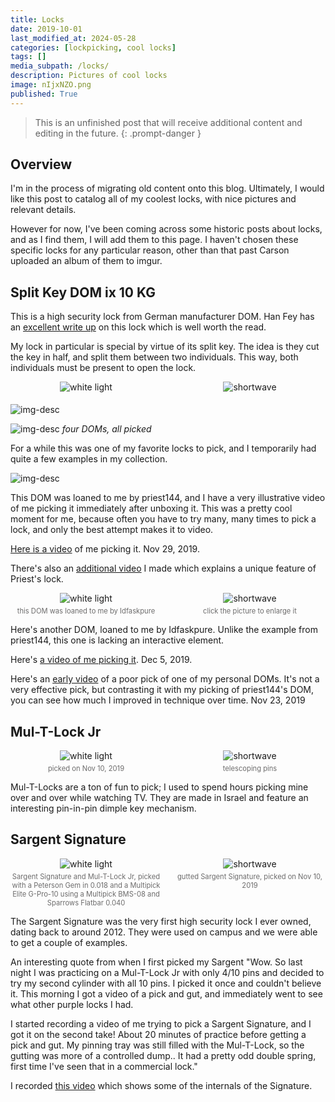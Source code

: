 ```yaml
---
title: Locks
date: 2019-10-01
last_modified_at: 2024-05-28
categories: [lockpicking, cool locks]
tags: []
media_subpath: /locks/
description: Pictures of cool locks
image: nIjxNZO.png
published: True
---
```


> This is an unfinished post that will receive additional content and editing in the future.
{: .prompt-danger }

<style>
    .grid-2x2 {
        display: grid;
        grid-template-columns: 1fr 1fr;
        grid-template-rows: auto auto;
        column-gap: 20px; /* Keep horizontal gap */
        justify-items: center;
    }
    .grid-3x2 {
        display: grid;
        grid-template-columns: 1fr 1fr 1fr;
        grid-template-rows: auto auto;
        column-gap: 20px; /* Keep horizontal gap */
        justify-items: center;
    }
    .grid-container {
        justify-items: center;
    }
    .grid-container > div {
        display: flex;
        flex-direction: column;
        align-items: center;
        height: 100%; /* Ensure the div takes full height of the grid cell */
    }
    .grid-container .image-div {    
        justify-content: flex-end; 
    }
    .grid-container img {
        width: auto;
        max-width: 100%;
        height: auto;
        object-fit: cover;
        display: block;
        margin-bottom: 5px; /* Small margin to separate the image and caption */}
    .grid-container .caption {display: block;
        text-align: center;
        font-style: normal;
        font-size: 80%;
        padding: 0;
        color: #6d6c6c;
    }
</style>

## Overview

I'm in the process of migrating old content onto this blog. Ultimately, I would like this post to catalog all of my coolest locks, with nice pictures and relevant details. 

However for now, I've been coming across some historic posts about locks, and as I find them, I will add them to this page. I haven't chosen these specific  locks for any particular reason, other than that past Carson uploaded an album of them to imgur.

## Split Key DOM ix 10 KG
This is a high security lock from German manufacturer DOM. Han Fey has an [excellent write up](https://toool.nl/images/c/c0/Dom-ix.pdf) on this lock which is well worth the read.

My lock in particular is special by virtue of its split key. The idea is they cut the key in half, and split them between two individuals. This way, both individuals must be present to open the lock.

<div class="grid-container grid-2x2">
    <div class="image-div">
        <img src="2DyYPky.jpg" alt="white light">
    </div>
    <div class="image-div">
        <img src="o9Oh8u5.jpg" alt="shortwave">
    </div>
</div>

![img-desc](OkrRWv9.jpg)

![img-desc](xCZc4p1.jpeg)
_four DOMs, all picked_

For a while this was one of my favorite locks to pick, and I temporarily had quite a few examples in my collection.

![img-desc](DSEGjyw.jpeg)

This DOM was loaned to me by priest144, and I have a very illustrative video of me picking it immediately after unboxing it. This was a pretty cool moment for me, because often you have to try many, many times to pick a lock, and only the best attempt makes it to video.

[Here is a video](https://youtu.be/JptEnksk420) of me picking it. Nov 29, 2019.

There's also an [additional video](https://www.youtube.com/watch?v=clsV2L8r7h0) I made which explains a unique feature of Priest's lock.

<div class="grid-container grid-2x2">
    <div class="image-div">
        <img src="UiCYhLb.jpeg" alt="white light">
    </div>
    <div class="image-div">
        <img src="w85yCzn.jpeg" alt="shortwave">
    </div>
    <div class="caption">this DOM was loaned to me by Idfaskpure
    </div>
    <div class="caption">click the picture to enlarge it</div>
</div>

Here's another DOM, loaned to me by Idfaskpure. Unlike the example from priest144, this one is lacking an interactive element.

Here's [a video of me picking it](https://www.youtube.com/watch?v=GNbWeUh0tVE). Dec 5, 2019.

Here's an [early video](https://www.youtube.com/watch?v=0alvy8p96ww) of a poor pick of one of my personal DOMs. It's not a very effective pick, but contrasting it with my picking of priest144's DOM, you can see how much I improved in technique over time. Nov 23, 2019

## Mul-T-Lock Jr

<div class="grid-container grid-2x2">
    <div class="image-div">
        <img src="BTDZeYa.jpeg" alt="white light">
    </div>
    <div class="image-div" class="image-div">
        <img src="lFGAZw6.jpeg" alt="shortwave">
    </div>
    <div class="caption">picked on Nov 10, 2019</div>
    <div class="caption">telescoping pins</div>
</div>

Mul-T-Locks are a ton of fun to pick; I used to spend hours picking mine over and over while watching TV. They are made in Israel and feature an interesting pin-in-pin dimple key mechanism.

## Sargent Signature


<div class="grid-container grid-2x2">
    <div class="image-div">
        <img src="vT22lzo.jpeg" alt="white light">
    </div>
    <div class="image-div">
        <img src="pYAIkEC.jpeg" alt="shortwave">
    </div>
    <div class="caption">Sargent Signature and Mul-T-Lock Jr, picked with a Peterson Gem in 0.018 and a Multipick Elite G-Pro-10 using a Multipick BMS-08 and Sparrows Flatbar 0.040</div>
    <div class="caption">gutted Sargent Signature, picked on Nov 10, 2019</div>
</div>

The Sargent Signature was the very first high security lock I ever owned, dating back to around 2012. They were used on campus and we were able to get a couple of examples. 

An interesting quote from when I first picked my Sargent "Wow. So last night I was practicing on a Mul-T-Lock Jr with only 4/10 pins and decided to try my second cylinder with all 10 pins. I picked it once and couldn't believe it. This morning I got a video of a pick and gut, and immediately went to see what other purple locks I had.

I started recording a video of me trying to pick a Sargent Signature, and I got it on the second take! About 20 minutes of practice before getting a pick and gut. My pinning tray was still filled with the Mul-T-Lock, so the gutting was more of a controlled dump.. It had a pretty odd double spring, first time I've seen that in a commercial lock."

I recorded [this video](https://www.youtube.com/watch?v=5WriM-RrWU4) which shows some of the internals of the Signature.
